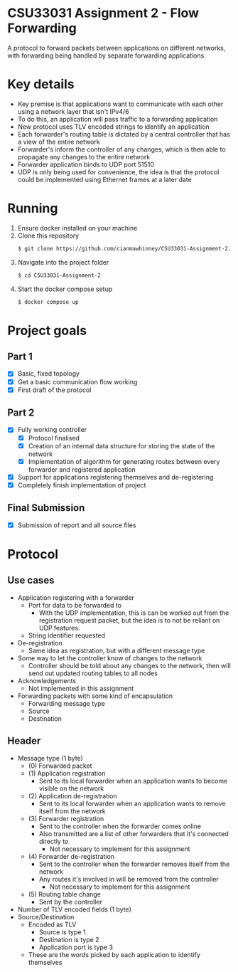 # CSU33031 Assignment 2 - Flow Forwarding

A protocol to forward packets between applications on different networks, with forwarding being handled by separate forwarding applications.

# Key details
* Key premise is that applications want to communicate with each other using a network layer that isn't IPv4/6
* To do this, an application will pass traffic to a forwarding application
* New protocol uses TLV encoded strings to identify an application
* Each forwarder's routing table is dictated by a central controller that has a view of the entire network
* Forwarder's inform the controller of any changes, which is then able to propagate any changes to the entire network
* Forwarder application binds to UDP port 51510
* UDP is only being used for convenience, the idea is that the protocol could be implemented using Ethernet frames at a later date

# Running
1. Ensure docker installed on your machine
2. Clone this repository
   ``` bash
   $ git clone https://github.com/cianmawhinney/CSU33031-Assignment-2.git
   ```
3. Navigate into the project folder
   ``` bash
   $ cd CSU33031-Assignment-2
   ```
4. Start the docker compose setup
   ``` bash
   $ docker compose up
   ```

# Project goals
## Part 1
- [x] Basic, fixed topology
- [x] Get a basic communication flow working
- [x] First draft of the protocol

## Part 2
- [x] Fully working controller
  - [x] Protocol finalised
  - [x] Creation of an internal data structure for storing the state of the network
  - [x] Implementation of algorithm for generating routes between every forwarder and registered application
- [x] Support for applications registering themselves and de-registering
- [x] Completely finish implementation of project

## Final Submission
- [x] Submission of report and all source files


# Protocol
## Use cases
* Application registering with a forwarder
  * Port for data to be forwarded to
    * With the UDP implementation, this is can be worked out from the registration request packet, but the idea is to not be reliant on UDP features.
  * String identifier requested
* De-registration
  * Same idea as registration, but with a different message type
* Some way to let the controller know of changes to the network
  * Controller should be told about any changes to the network, then will send out updated routing tables to all nodes
* Acknowledgements
  * Not implemented in this assignment
* Forwarding packets with some kind of encapsulation
  * Forwarding message type
  * Source
  * Destination


## Header
* Message type (1 byte)
  * (0) Forwarded packet
  * (1) Application registration
    * Sent to its local forwarder when an application wants to become visible on the network
  * (2) Application de-registration
    * Sent to its local forwarder when an application wants to remove itself from the network
  * (3) Forwarder registration
    * Sent to the controller when the forwarder comes online
    * Also transmitted are a list of other forwarders that it's connected directly to
      * Not necessary to implement for this assignment
  * (4) Forwarder de-registration
    * Sent to the controller when the forwarder removes itself from the network
    * Any routes it's involved in will be removed from the controller
      * Not necessary to implement for this assignment
  * (5) Routing table change
    * Sent by the controller
* Number of TLV encoded fields (1 byte)
* Source/Destination
  * Encoded as TLV
    * Source is type 1
    * Destination is type 2
    * Application port is type 3
  * These are the words picked by each application to identify themselves
